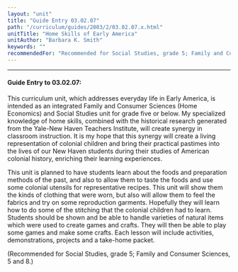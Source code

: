 ```yaml
---
layout: "unit"
title: "Guide Entry 03.02.07"
path: "/curriculum/guides/2003/2/03.02.07.x.html"
unitTitle: "Home Skills of Early America"
unitAuthor: "Barbara K. Smith"
keywords: ""
recommendedFor: "Recommended for Social Studies, grade 5; Family and Consumer Sciences, 5 and 8."
---
```

<body>
<hr/>
 <h4>
  Guide Entry to 03.02.07:
 </h4>
 <p>
  This curriculum unit, which addresses everyday life in Early America, is intended as an integrated Family and Consumer Sciences (Home Economics) and Social Studies unit for grade five or below.  My specialized knowledge of home skills, combined with the historical research generated from the Yale-New Haven Teachers Institute, will create synergy in classroom instruction.  It is my hope that this synergy will create a living representation of colonial children and bring their practical pastimes into the lives of our New Haven students during their studies of American colonial history, enriching their learning experiences.
 </p>
<p>
  This unit is planned to have students learn about the foods and preparation methods of the past, and also to allow them to taste the foods and use some colonial utensils for representative recipes.  This unit will show them the kinds of clothing that were worn, but also will allow them to feel the fabrics and try on some reproduction garments.  Hopefully they will learn how to do some of the stitching that the colonial children had to learn.  Students should be shown and be able to handle varieties of natural items which were used to create games and crafts.  They will then be able to play some games and make some crafts.  Each lesson will include activities, demonstrations, projects and a take-home packet.
 </p>
<p>
  (Recommended for Social Studies, grade 5; Family and Consumer Sciences, 5 and 8.)
 </p>


</body>
